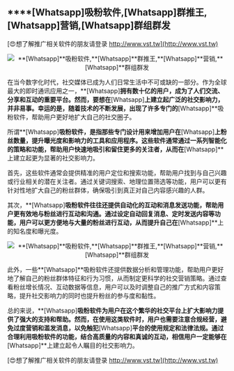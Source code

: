 ## ****[Whatsapp]**吸粉软件,**[Whatsapp]**群推王,**[Whatsapp]**营销,**[Whatsapp]**群组群发**

[😍想了解推广相关软件的朋友请登录 http://www.vst.tw](http://www.vst.tw)

 <center><img src="https://vst.tw/MP4/tuiguang/png/3.png" alt="**[Whatsapp]**吸粉软件,**[Whatsapp]**群推王,**[Whatsapp]**营销,**[Whatsapp]**群组群发"></center>

在当今数字化时代，社交媒体已成为人们日常生活中不可或缺的一部分。作为全球最大的即时通讯应用之一，**[Whatsapp]**拥有数十亿的用户，成为了人们交流、分享和互动的重要平台。然而，要想在**[Whatsapp]**上建立起广泛的社交影响力，并非易事。幸运的是，随着技术的不断发展，出现了许多专门的**[Whatsapp]**吸粉软件，帮助用户更好地扩大自己的社交圈子。

所谓**[Whatsapp]**吸粉软件，是指那些专门设计用来增加用户在**[Whatsapp]**上粉丝数量，提升曝光度和影响力的工具和应用程序。这些软件通常通过一系列智能化的策略和功能，帮助用户快速地吸引和留住更多的关注者，从而在**[Whatsapp]**上建立起更为显著的社交影响力。

首先，这些软件通常会提供精准的用户定位和搜索功能，帮助用户找到与自己兴趣或行业相关的潜在关注者。通过关键词搜索、地理位置筛选等功能，用户可以更有针对性地扩大自己的粉丝群体，确保吸引到真正对自己内容感兴趣的人群。

其次，**[Whatsapp]**吸粉软件往往还提供自动化的互动和消息发送功能，帮助用户更有效地与粉丝进行互动和沟通。通过设定自动回复消息、定时发送内容等功能，用户可以更方便地与大量的粉丝进行互动，从而提升自己在**[Whatsapp]**上的知名度和曝光度。

 <center><img src="https://vst.tw/MP4/tuiguang/png/5.png" alt="**[Whatsapp]**吸粉软件,**[Whatsapp]**群推王,**[Whatsapp]**营销,**[Whatsapp]**群组群发"></center>

此外，一些**[Whatsapp]**吸粉软件还提供数据分析和管理功能，帮助用户更好地了解自己的粉丝群体特征和行为习惯，从而制定更科学的社交营销策略。通过查看粉丝增长情况、互动数据等信息，用户可以及时调整自己的推广方式和内容策略，提升社交影响力的同时也提升粉丝的参与度和黏性。

总的来说，**[Whatsapp]**吸粉软件为用户在这个繁华的社交平台上扩大影响力提供了强大的支持和帮助。然而，在使用这类软件时，用户也需要注意合规经营，避免过度营销和滥发消息，以免触犯**[Whatsapp]**平台的使用规定和法律法规。通过合理利用吸粉软件的功能，结合高质量的内容和真诚的互动，相信用户一定能够在**[Whatsapp]**上建立起令人瞩目的社交影响力。

[😍想了解推广相关软件的朋友请登录 http://www.vst.tw](http://www.vst.tw)



